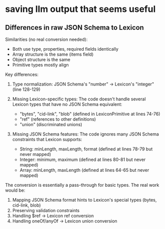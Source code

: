 # saving llm output that seems useful

## Differences in raw JSON Schema to Lexicon

Similarities (no real conversion needed):

- Both use type, properties, required fields identically
- Array structure is the same (items field)
- Object structure is the same
- Primitive types mostly align

Key differences:

1. Type normalization: JSON Schema's "number" → Lexicon's "integer" (line 128-129)
2. Missing Lexicon-specific types: The code doesn't handle several Lexicon types that have no JSON Schema equivalent:

   - "bytes", "cid-link", "blob" (defined in LexiconPrimitive at lines 74-76)
   - "ref" (references to other definitions)
   - "union" (discriminated unions)

3. Missing JSON Schema features: The code ignores many JSON Schema constraints that Lexicon supports:
   - String: minLength, maxLength, format (defined at lines 78-79 but never mapped)
   - Integer: minimum, maximum (defined at lines 80-81 but never mapped)
   - Array: minLength, maxLength (defined at lines 64-65 but never mapped)

The conversion is essentially a pass-through for basic types. The real work would be:

1. Mapping JSON Schema format hints to Lexicon's special types (bytes, cid-link, blob)
2. Preserving validation constraints
3. Handling $ref → Lexicon ref conversion
4. Handling oneOf/anyOf → Lexicon union conversion
